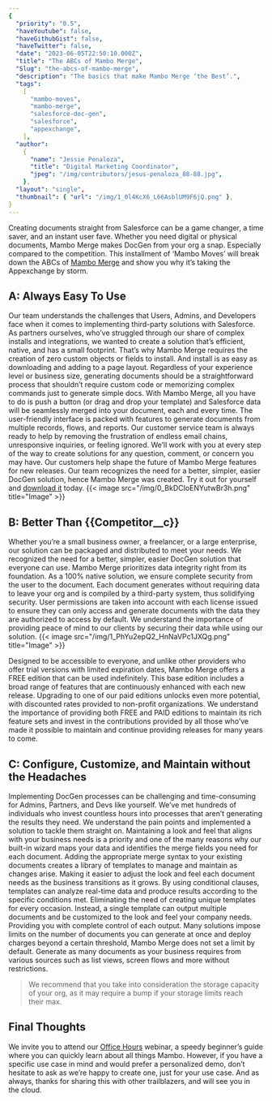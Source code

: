 ```yaml
---
{
  "priority": "0.5",
  "haveYoutube": false,
  "haveGithubGist": false,
  "haveTwitter": false,
  "date": "2023-06-05T22:50:10.000Z",
  "title": "The ABCs of Mambo Merge",
  "Slug": "the-abcs-of-mambo-merge",
  "description": "The basics that make Mambo Merge ‘the Best’.",
  "tags":
    [
      "mambo-moves",
      "mambo-merge",
      "salesforce-doc-gen",
      "salesforce",
      "appexchange",
    ],
  "author":
    {
      "name": "Jessie Penaloza",
      "title": "Digital Marketing Coordinator",
      "jpeg": "/img/contributors/jesus-penaloza_88-88.jpg",
    },
  "layout": "single",
  "thumbnail": { "url": "/img/1_0l4KcX6_L66AsblUM9F6jQ.png" },
}
---
```


Creating documents straight from Salesforce can be a game changer, a time saver, and an instant user fave. Whether you need digital or physical documents, Mambo Merge makes DocGen from your org a snap. Especially compared to the competition.
This installment of ‘Mambo Moves’ will break down the ABCs of [Mambo Merge](https://www.mambomerge.com/) and show you why it’s taking the Appexchange by storm.

## A: Always Easy To Use

Our team understands the challenges that Users, Admins, and Developers face when it comes to implementing third-party solutions with Salesforce. As partners ourselves, who’ve struggled through our share of complex installs and integrations, we wanted to create a solution that’s efficient, native, and has a small footprint. That’s why Mambo Merge requires the creation of zero custom objects or fields to install. And install is as easy as downloading and adding to a page layout. Regardless of your experience level or business size, generating documents should be a straightforward process that shouldn’t require custom code or memorizing complex commands just to generate simple docs.
With Mambo Merge, all you have to do is push a button (or drag and drop your template) and Salesforce data will be seamlessly merged into your document, each and every time. The user-friendly interface is packed with features to generate documents from multiple records, flows, and reports. Our customer service team is always ready to help by removing the frustration of endless email chains, unresponsive inquiries, or feeling ignored.
We’ll work with you at every step of the way to create solutions for any question, comment, or concern you may have. Our customers help shape the future of Mambo Merge features for new releases. Our team recognizes the need for a better, simpler, easier DocGen solution, hence Mambo Merge was created. Try it out for yourself and [download it](https://appexchange.salesforce.com/appxListingDetail?listingId=a0N3u00000MBinOEAT&tab=e) today.
{{< image src="/img/0_BkDCIoENYutwBr3h.png" title="Image" >}}

## B: Better Than {{Competitor__c}}

Whether you’re a small business owner, a freelancer, or a large enterprise, our solution can be packaged and distributed to meet your needs. We recognized the need for a better, simpler, easier DocGen solution that everyone can use.
Mambo Merge prioritizes data integrity right from its foundation. As a 100% native solution, we ensure complete security from the user to the document. Each document generates without requiring data to leave your org and is compiled by a third-party system, thus solidifying security. User permissions are taken into account with each license issued to ensure they can only access and generate documents with the data they are authorized to access by default. We understand the importance of providing peace of mind to our clients by securing their data while using our solution.
{{< image src="/img/1_PhYu2epQ2_HnNaVPc1JXQg.png" title="Image" >}}

Designed to be accessible to everyone, and unlike other providers who offer trial versions with limited expiration dates, Mambo Merge offers a FREE edition that can be used indefinitely. This base edition includes a broad range of features that are continuously enhanced with each new release. Upgrading to one of our paid editions unlocks even more potential, with discounted rates provided to non-profit organizations. We understand the importance of providing both FREE and PAID editions to maintain its rich feature sets and invest in the contributions provided by all those who’ve made it possible to maintain and continue providing releases for many years to come.

## C: Configure, Customize, and Maintain without the Headaches

Implementing DocGen processes can be challenging and time-consuming for Admins, Partners, and Devs like yourself. We’ve met hundreds of individuals who invest countless hours into processes that aren’t generating the results they need. We understand the pain points and implemented a solution to tackle them straight on.
Maintaining a look and feel that aligns with your business needs is a priority and one of the many reasons why our built-in wizard maps your data and identifies the merge fields you need for each document. Adding the appropriate merge syntax to your existing documents creates a library of templates to manage and maintain as changes arise. Making it easier to adjust the look and feel each document needs as the business transitions as it grows.
By using conditional clauses, templates can analyze real-time data and produce results according to the specific conditions met. Eliminating the need of creating unique templates for every occasion. Instead, a single template can output multiple documents and be customized to the look and feel your company needs. Providing you with complete control of each output.
Many solutions impose limits on the number of documents you can generate at once and deploy charges beyond a certain threshold, Mambo Merge does not set a limit by default. Generate as many documents as your business requires from various sources such as list views, screen flows and more without restrictions.

> We recommend that you take into consideration the storage capacity of your org, as it may require a bump if your storage limits reach their max.

## Final Thoughts

We invite you to attend our [Office Hours](https://cloud.news.mambomerge.app/OfficeHours) webinar, a speedy beginner’s guide where you can quickly learn about all things Mambo. However, if you have a specific use case in mind and would prefer a personalized demo, don’t hesitate to ask as we’re happy to create one, just for your use case.
And as always, thanks for sharing this with other trailblazers, and will see you in the cloud.

